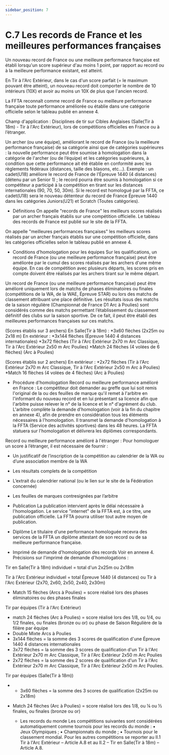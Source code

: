 ```yaml
---
sidebar_position: 7
---
```


# C.7 Les records de France et les meilleures performances françaises

Un nouveau record de France ou une meilleure performance française est établi lorsqu'un score supérieur
d'au moins 1 point, par rapport au record ou à la meilleure performance existant, est atteint.

En Tir à l'Arc Extérieur, dans le cas d'un score parfait (= le maximum pouvant être atteint), un nouveau
record doit comporter le nombre de 10 intérieurs (10X) et avoir au moins un 10X de plus que l'ancien
record.

La FFTA reconnaît comme record de France ou meilleure performance française toute performance
améliorée ou établie dans une catégorie officielle selon le tableau publié en annexe 4.

Champ d'application :
Disciplines de tir sur Cibles Anglaises (Salle(Tir à 18m) - Tir à l'Arc Extérieur), lors de compétitions officielles
en France ou à l’étranger.

Un archer (ou une équipe), améliorant le record de France (ou la meilleure performance française) de sa
catégorie ainsi que de catégories supérieures : la nouvelle performance peut être soumise à homologation
dans la catégorie de l'archer (ou de l’équipe) et les catégories supérieures, à condition que cette
performance ait été établie en conformité avec les règlements fédéraux (distances, taille des blasons, etc…).
Exemple : un cadet(U18) améliore le record de France de l'Épreuve 1440 (4 distances) (détenu par un
Senior 1) ; le record pourra être soumis à homologation si ce compétiteur a participé à la compétition en
tirant sur les distances internationales (90, 70, 50, 30m). Si le record est homologué par la FFTA, ce
cadet(U18) sera le nouveau détenteur du record de France Épreuve 1440 dans les catégories
Juniors(U21) et Scratch (Toutes catégories).

- Définitions
  On appelle "records de France" les meilleurs scores réalisés par un archer français établis sur une
  compétition officielle. Le tableau des records de France est publié sur le site de la FFTA.

On appelle "meilleures performances françaises" les meilleurs scores réalisés par un archer français
établis sur une compétition officielle, dans les catégories officielles selon le tableau publié en annexe 4.

- Conditions d’homologation pour les équipes
  Sur les qualifications, un record de France (ou une meilleure performance française) peut être améliorée
  par le cumul des scores réalisés par les archers d'une même équipe. En cas de compétition avec plusieurs
  départs, les scores pris en compte doivent être réalisés par les archers tirant sur le même départ.

Un record de France (ou une meilleure performance française) peut être amélioré uniquement lors de
matchs de phases éliminatoires ou finales (compétitions de la WA, de la WAE, Épreuve STAR) ou lors des
matchs de classement attribuant une place définitive.
Les résultats issus des matchs de la saison régulière (Championnat de France D1 Arc à Poulies) sont
considérés comme des matchs permettant l’établissement du classement définitif des clubs sur la saison
sportive. De ce fait, il peut être établi des meilleures performances françaises sur ces matchs.

(Scores établis sur 3 archers)
En Salle(Tir à 18m) :
*3x60 flèches (2x25m ou 2x18 m)
En extérieur :
*3x144 flèches (Épreuve 1440 4 distances internationales)
*3x72 flèches (Tir à l'Arc Extérieur 2x70 m Arc Classique, Tir à l'Arc Extérieur 2x50 m Arc Poulies)
*Match 24 flèches (4 volées de 6 flèches) (Arc à Poulies)

(Scores établis sur 2 archers)
En extérieur :
*2x72 flèches (Tir à l'Arc Extérieur 2x70 m Arc Classique, Tir à l'Arc Extérieur 2x50 m Arc à Poulies)
*Match 16 flèches (4 volées de 4 flèches) (Arc à Poulies)

- Procédure d'homologation
  Record ou meilleure performance amélioré en France :
  Le compétiteur doit demander au greffe que lui soit remis l'original de la ou des feuilles de marque qu'il
  remet à l'arbitre en l'informant du nouveau record et en lui présentant sa licence afin que l'arbitre puisse
  relever le n° de la licence et le n° d'agrément du club.
  L'arbitre complète la demande d'homologation (voir à la fin du chapitre en annexe 4), afin de prendre en
  considération tous les éléments nécessaires à l'homologation. Il transmet la demande d'homologation à la
  FFTA (Service des activités sportives) dans les 48 heures. La FFTA statuera sur l'homologation et délivrera
  les diplômes correspondants.

Record ou meilleure performance amélioré à l'étranger :
Pour homologuer un score à l’étranger, il est nécessaire de fournir :

- Un justificatif de l’inscription de la compétition au calendrier de la WA ou d’une association
  membre de la WA
- Les résultats complets de la compétition
- L’extrait du calendrier national (ou le lien sur le site de la Fédération concernée)
- Les feuilles de marques contresignées par l’arbitre

- Publication
  La publication intervient après le délai nécessaire à l'homologation. Le service "internet" de la FFTA est, à
  ce titre, une publication officielle. La FFTA pourra utiliser tout autre moyen de publication.

- Diplôme
  Le titulaire d'une performance homologuée recevra des services de la FFTA un diplôme attestant de son
  record ou de sa meilleure performance française.

- Imprimé de demande d'homologation des records
  Voir en annexe 4.
  Précisions sur l'imprimé de demande d'homologations :

Tir en Salle(Tir à 18m) individuel = total d'un 2x25m ou 2x18m

Tir à l'Arc Extérieur individuel = total Épreuve 1440 (4 distances) ou Tir à l'Arc Extérieur (2x70, 2x60, 2x50,
2x40, 2x30m)

- Match 15 flèches (Arcs à Poulies) = score réalisé lors des phases éliminatoires ou des phases finales

Tir par équipes (Tir à l'Arc Extérieur)

- match 24 flèches (Arc à Poulies) = score réalisé lors des 1/8, ou 1/4, ou 1/2 finales, ou finales
  (bronze ou or) ou phase de Saison Régulière de la filière par équipe
- Double Mixte Arcs à Poulies
- 3x144 flèches = la somme des 3 scores de qualification d'une Épreuve 1440 4 distances
  internationales
- 3x72 flèches = la somme des 3 scores de qualification d'un Tir à l'Arc Extérieur 2x70 m Arc Classique,
  Tir à l'Arc Extérieur 2x50 m Arc Poulies
- 2x72 flèches = la somme des 2 scores de qualification d'un Tir à l'Arc Extérieur 2x70 m Arc Classique,
  Tir à l'Arc Extérieur 2x50 m Arc Poulies.

Tir par équipes (Salle(Tir à 18m))

- - 3x60 flèches = la somme des 3 scores de qualification (2x25m ou 2x18m)
- Match 24 flèches (Arc à Poulies) = score réalisé lors des 1/8, ou ¼ ou ½ finales, ou finales (bronze ou
  or)

  - Les records du monde
    Les compétitions suivantes sont considérées automatiquement comme tournois pour les records du
    monde :
    ▪ Jeux Olympiques ;
    ▪ Championnats du monde ;
    ▪ Tournois pour le classement mondial.
    Pour les autres compétitions se reporter au II.1 Tir à l'Arc Extérieur – Article A.8 et au II.2 – Tir en Salle(Tir
    à 18m) – Article A.8.

